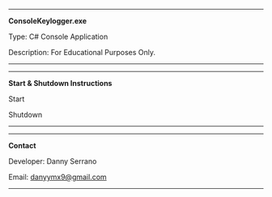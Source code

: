 ------------------------------------------------------

**ConsoleKeylogger.exe**

Type: C# Console Application 

Description: For Educational Purposes Only.

------------------------------------------------------


------------------------------------------------------

**Start & Shutdown Instructions**

Start


Shutdown

------------------------------------------------------


------------------------------------------------------

**Contact** 

Developer: Danny Serrano

Email: danyymx9@gmail.com

------------------------------------------------------
